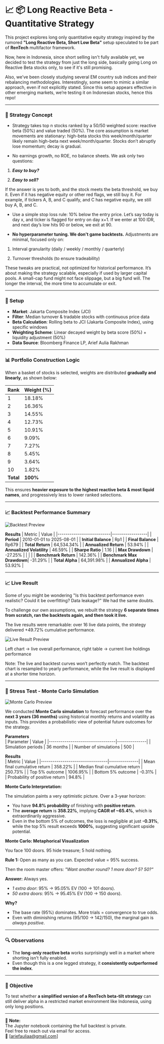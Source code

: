 # 📈 📦 Long Reactive Beta - Quantitative Strategy

This project explores long only quantitative equity strategy inspired by the rumored **"Long Reactive Beta, Short Low Beta"** setup speculated to be part of **RenTech** multifactor framework.

Now, here in Indonesia, since short selling isn't fully available yet, we decided to test the strategy from just the long side, basically going Long on Reactive Beta stocks only, to see if it's still promising.

Also, we’ve been closely studying several EM country sub indices and their rebalancing methodologies. Interestingly, some seem to mimic a similar approach, even if not explicitly stated. Since this setup appears effective in other emerging markets, we’re testing it on Indonesian stocks, hence this repo!

---

### 🧠 Strategy Concept

- Strategy takes top n stocks ranked by a 50/50 weighted score: reactive beta (50%) and value traded (50%). The core assumption is market movements are stationary: high-beta stocks this week/month/quarter likely remain high-beta next week/month/quarter. Stocks don’t abruptly lose momentum; decay is gradual.

- No earnings growth, no ROE, no balance sheets. We ask only two questions:

1. ***Easy to buy?***

2. ***Easy to sell?***

If the answer is yes to both, and the stock meets the beta threshold, we buy it. Even if it has negative equity or other red flags, we still buy it. For example, if tickers A, B, and C qualify, and C has negative equity, we still buy A, B, and C.

- Use a simple stop loss rule: 10% below the entry price. Let’s say today is day x, and ticker is flagged for entry on day x+1. If we enter at 100 IDR, and next day’s low hits 90 or below, we exit at 90.

- **No hyperparameter tuning. We don't game backtests.** Adjustments are minimal, focused only on:

1. Interval granularity (daily / weekly / monthly / quarterly)

2. Turnover thresholds (to ensure tradeability)

These tweaks are practical, not optimized for historical performance. It’s about making the strategy scalable, especially if used by larger capital pools. A small-cap fund might not face slippage, but a big fund will. The longer the interval, the more time to accumulate or exit.

---

### 🔧 Setup
- **Market**:  Jakarta Composite Index (JCI) 
- **Filter**:  Median turnover & tradable stocks with continuous price data  
- **Beta Calculation**: Rolling beta to JCI (Jakarta Composite Index), using specific windows  
- **Weighting Scheme**: Linear decayed weight by beta score (50%) + liquidity adjustment (50%)  
- **Data Source**: Bloomberg Finance LP, Arief Aulia Rakhman  
---

### 📊 Portfolio Construction Logic

When a basket of stocks is selected, weights are distributed **gradually and linearly**, as shown below:

| Rank | Weight (%) |
|------|------------|
| 1    | 18.18%     |
| 2    | 16.36%     |
| 3    | 14.55%     |
| 4    | 12.73%     |
| 5    | 10.91%     |
| 6    | 9.09%      |
| 7    | 7.27%      |
| 8    | 5.45%      |
| 9    | 3.64%      |
| 10   | 1.82%      |
| **Total** | **100%** |

This ensures **heavier exposure to the highest reactive beta & most liquid names**, and progressively less to lower ranked selections.

---

### 📈 Backtest Performance Summary

![Backtest Preview](Backtest%20-%20Preview.png)

**Results** 
| Metric                    | Value            |
|---------------------------|------------------|
| **Period**                | 2010-01-01 to 2025-08-01 |
| **Initial Balance**       | Rp1      |
| **Final Balance**         | Rp679    |
| **Total Return**          | 64,534.34%        |
| **Annualized Return**     | 53.94%            |
| **Annualized Volatility** | 46.59%            |
| **Sharpe Ratio**          | 1.16              |
| **Max Drawdown**          | -27.25%           |
|                           |                  |
| **Benchmark Return**      | 142.36%         |
| **Benchmark Max Drawdown**| -31.29%           |
| **Total Alpha**           | 64,391.98%        |
| **Annualized Alpha**      | 53.92%            |

---

### 📈 Live Result

Some of you might be wondering "Is this backtest performance even realistic? Could it be overfitting? Data leakage?" We had the same doubts.

To challenge our own assumptions, we rebuilt the strategy **6 separate times from scratch, ran the backtests again, and then took it live.**

The live results were remarkable: over 16 live data points, the strategy delivered +49.72% cumulative performance.

![Live Result Preview](Live%20Result%20-%20Preview.png)

Left chart → live overall performance, right table → current live holdings performance

Note: The live and backtest curves won’t perfectly match. The backtest chart is resampled to yearly performance, while the live result is displayed at a shorter time horizon.

---

### 🔮 Stress Test - Monte Carlo Simulation

![Monte Carlo Preview](Monte%20Carlo%20-%20Preview.png)

We conducted **Monte Carlo simulation** to forecast performance over the **next 3 years (36 months)** using historical monthly returns and volatility as inputs. This provides a probabilistic view of potential future outcomes for the strategy.

**Parameters**  
| Parameter                         | Value         |
|----------------------------------|---------------|
| Simulation periods               | 36 months     |
| Number of simulations            | 500           |

**Results**  
| Metric                            | Value         |
|----------------------------------|---------------|
| Mean final cumulative return     | 358.22%       |
| Median final cumulative return   | 250.73%       |
| Top 5% outcome                   | 1006.95%      |
| Bottom 5% outcome                | -0.31%        |
| Probability of positive return   | 94.8%         |

**Monte Carlo Interpretation:**

The simulation paints a very optimistic picture. Over a 3-year horizon:

- You have **94.8% probability** of finishing with **positive return**.
- The **average return** is **358.22%**, implying **CAGR of ~65.4%**, which is extraordinarily aggressive.
- Even in the bottom 5% of outcomes, the loss is negligible at just **-0.31%**, while the top 5% result exceeds **1000%**, suggesting significant upside potential.

**Monte Carlo: Metaphorical Visualization**

You face 100 doors. 95 hide treasure; 5 hold nothing.  

**Rule 1:** Open as many as you can. Expected value = 95% success.  

Then the room master offers: *"Want another round? 1 more door? 5? 50?"*  

**Answer:** Always yes.  
- *1 extra door*: 95% → 95.05% EV (100 → 101 doors).  
- *50 extra doors*: 95% → 95.45% EV (100 → 150 doors).  

**Why?**  
- The base rate (95%) dominates. More trials = convergence to true odds.  
- Even with diminishing returns (95/100 → 142/150), the marginal gain is *always positive*.  

---

### 🔍 Observations

- The **long-only reactive beta** works surprisingly well in a market where shorting isn't fully enabled.
- Even though this is a one legged strategy, it **consistently outperformed the index**.

---

### 🎯 Objective

To test whether **a simplified version of a RenTech beta-tilt strategy** can still deliver alpha in a restricted market environment like Indonesia, using only long positions.

---

📁 **Note:**  
The Jupyter notebook containing the full backtest is private.  
Feel free to reach out via email for access.  
📧 [ariefauliaa@gmail.com]
